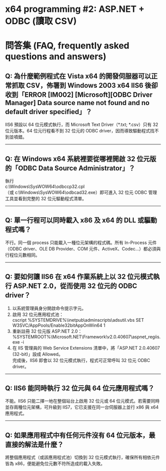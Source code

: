 # x64 programming #2: ASP.NET + ODBC (讀取 CSV)

# 問答集 (FAQ, frequently asked questions and answers)

## Q: 為什麼範例程式在 Vista x64 的開發伺服器可以正常抓取 CSV，佈署到 Windows 2003 x64 IIS6 後卻收到「ERROR [IM002] [Microsoft][ODBC Driver Manager] Data source name not found and no default driver specified」？

IIS6 預設以 64 位元模式執行，而 Microsoft Text Driver（*.txt; *.csv）只有 32 位元版本。64 位元行程看不到 32 位元的 ODBC driver，因而導致驅動程式找不到並噴錯。

---

## Q: 在 Windows x64 系統裡要從哪裡開啟 32 位元版的「ODBC Data Source Administrator」？

執行  
c:\Windows\SysWOW64\odbccp32.cpl  
（或 c:\Windows\SysWOW64\odbcad32.exe）即可進入 32 位元 ODBC 管理工具並看到完整的 32 位元驅動程式清單。

---

## Q: 單一行程可以同時載入 x86 及 x64 的 DLL 或驅動程式嗎？

不行。同一個 process 只能載入一種位元架構的程式碼。所有 In-Process 元件（ODBC driver、OLE DB Provider、COM 元件、ActiveX、Codec…）都必須與行程位元數相同。

---

## Q: 要如何讓 IIS6 在 x64 作業系統上以 32 位元模式執行 ASP.NET 2.0，從而使用 32 位元的 ODBC driver？

1. 以系統管理員身分開啟命令提示字元。  
2. 啟用 32 位元應用程式池：  
   cscript %SYSTEMDRIVE%\inetpub\adminscripts\adsutil.vbs SET W3SVC/AppPools/Enable32bitAppOnWin64 1  
3. 重新註冊 32 位元版 ASP.NET 2.0：  
   %SYSTEMROOT%\Microsoft.NET\Framework\v2.0.40607\aspnet_regiis.exe -i  
4. 在 IIS 管理員的 Web Service Extensions 清單中，將「ASP.NET 2.0.40607 (32-bit)」設成 Allowed。  
完成後，IIS6 即會以 32 位元模式執行，程式可正常呼叫 32 位元 ODBC driver。

---

## Q: IIS6 能同時執行 32 位元與 64 位元應用程式嗎？

不能。IIS6 只能二擇一地在整個站台上啟用 32 位元或 64 位元模式。若需要同時並存兩種位元架構，可升級到 IIS7，它已支援在同一台伺服器上並行 x86 與 x64 應用程式。

---

## Q: 如果應用程式中有任何元件沒有 64 位元版本，最直接的解法是什麼？

將整個應用程式（或該應用程式池）切換到 32 位元模式執行，確保所有相依元件皆為 x86，便能避免位元數不符所造成的載入失敗。
